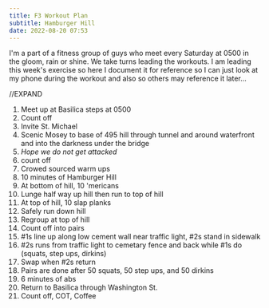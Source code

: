 ```yaml
---
title: F3 Workout Plan
subtitle: Hamburger Hill
date: 2022-08-20 07:53
---
```


I'm a part of a fitness group of guys who meet every Saturday at 0500 in the gloom,
rain or shine. We take turns leading the workouts. I am leading this week's exercise so
here I document it for reference so I can just look at my phone during the workout and
also so others may reference it later...

//EXPAND

1. Meet up at Basilica steps at 0500
2. Count off
3. Invite St. Michael
4. Scenic Mosey to base of 495 hill through tunnel and around waterfront and into the darkness under the bridge
  1. _Hope we do not get attacked_
5. count off
5. Crowed sourced warm ups
6. 10 minutes of Hamburger Hill
  1. At bottom of hill, 10 'mericans
  2. Lunge half way up hill then run to top of hill
  3. At top of hill, 10 slap planks
  4. Safely run down hill
7. Regroup at top of hill
8. Count off into pairs
9. #1s line up along low cement wall near traffic light, #2s stand in sidewalk
10. #2s runs from traffic light to cemetary fence and back while #1s do (squats, step ups, dirkins)
11. Swap when #2s return
12. Pairs are done after 50 squats, 50 step ups, and 50 dirkins
13. 6 minutes of abs
14. Return to Basilica through Washington St.
15. Count off, COT, Coffee
